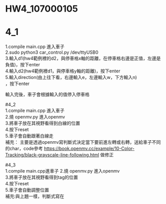 # HW4_107000105 <br>

# 4_1 <br>
1.compile main.cpp 進入車子<br>
2.sudo python3 car_control.py /dev/ttyUSB0<br>
3.輸入d1(hw4範例裡的d2，與停車格x軸的距離，在停車格右邊是正值，左邊是負值)，按下enter<br>
4.輸入d2(hw4範例裡d1，與停車格y軸的距離)，按下enter<br>
5.輸入direction(由上往下看，右邊輸入e，左邊輸入w，下方輸入n)<br>，按下enter<br>

輸入完後，車子會根據輸入的值停入停車格<br>

#4_2<br>
1.compile main.cpp 進入車子<br>
2.燒 openmv.py 進入openmv<br>
3.將車子放在其視野看得到白線的位置<br>
4.按下reset <br>
5.車子會自動跟著白線走  <br>
補充： 主要是透過openmv寫判斷式決定當下要前進左轉或右轉，送給車子不同的char，code參考 https://book.openmv.cc/example/10-Color-Tracking/black-grayscale-line-following.html 做修正<br>


#4_3 <br>
1.compile main.cpp進車子
2.燒 openmv.py 進入openmv<br>
3.將車子放在其視野看得到tag的位置<br>
4.按下reset<br>
5.車子會自動調整位置<br>
補充:與上題一樣，判斷式寫在<br>



